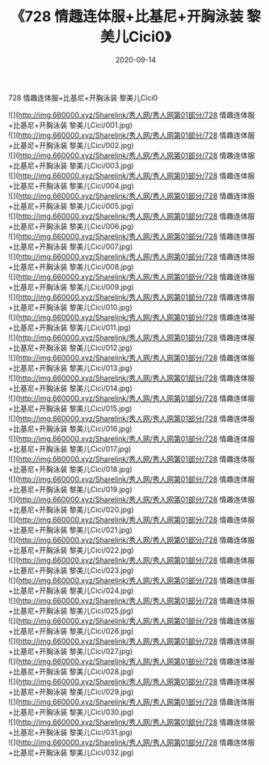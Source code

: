 ﻿---
layout: post
title:  《728 情趣连体服+比基尼+开胸泳装 黎美儿Cici0》
date:   2020-09-14
img: http://img.660000.xyz/Sharelink/秀人网/秀人网第01部分/728 情趣连体服+比基尼+开胸泳装 黎美儿Cici0/000.jpg
categories: [美女, 清纯, 唯美]
---

728 情趣连体服+比基尼+开胸泳装 黎美儿Cici0

  ![](http://img.660000.xyz/Sharelink/秀人网/秀人网第01部分/728 情趣连体服+比基尼+开胸泳装 黎美儿Cici/001.jpg) <br> ![](http://img.660000.xyz/Sharelink/秀人网/秀人网第01部分/728 情趣连体服+比基尼+开胸泳装 黎美儿Cici/002.jpg) <br> ![](http://img.660000.xyz/Sharelink/秀人网/秀人网第01部分/728 情趣连体服+比基尼+开胸泳装 黎美儿Cici/003.jpg) <br> ![](http://img.660000.xyz/Sharelink/秀人网/秀人网第01部分/728 情趣连体服+比基尼+开胸泳装 黎美儿Cici/004.jpg) <br> ![](http://img.660000.xyz/Sharelink/秀人网/秀人网第01部分/728 情趣连体服+比基尼+开胸泳装 黎美儿Cici/005.jpg) <br> ![](http://img.660000.xyz/Sharelink/秀人网/秀人网第01部分/728 情趣连体服+比基尼+开胸泳装 黎美儿Cici/006.jpg) <br> ![](http://img.660000.xyz/Sharelink/秀人网/秀人网第01部分/728 情趣连体服+比基尼+开胸泳装 黎美儿Cici/007.jpg) <br> ![](http://img.660000.xyz/Sharelink/秀人网/秀人网第01部分/728 情趣连体服+比基尼+开胸泳装 黎美儿Cici/008.jpg) <br> ![](http://img.660000.xyz/Sharelink/秀人网/秀人网第01部分/728 情趣连体服+比基尼+开胸泳装 黎美儿Cici/009.jpg) <br> ![](http://img.660000.xyz/Sharelink/秀人网/秀人网第01部分/728 情趣连体服+比基尼+开胸泳装 黎美儿Cici/010.jpg) <br> ![](http://img.660000.xyz/Sharelink/秀人网/秀人网第01部分/728 情趣连体服+比基尼+开胸泳装 黎美儿Cici/011.jpg) <br> ![](http://img.660000.xyz/Sharelink/秀人网/秀人网第01部分/728 情趣连体服+比基尼+开胸泳装 黎美儿Cici/012.jpg) <br> ![](http://img.660000.xyz/Sharelink/秀人网/秀人网第01部分/728 情趣连体服+比基尼+开胸泳装 黎美儿Cici/013.jpg) <br> ![](http://img.660000.xyz/Sharelink/秀人网/秀人网第01部分/728 情趣连体服+比基尼+开胸泳装 黎美儿Cici/014.jpg) <br> ![](http://img.660000.xyz/Sharelink/秀人网/秀人网第01部分/728 情趣连体服+比基尼+开胸泳装 黎美儿Cici/015.jpg) <br> ![](http://img.660000.xyz/Sharelink/秀人网/秀人网第01部分/728 情趣连体服+比基尼+开胸泳装 黎美儿Cici/016.jpg) <br> ![](http://img.660000.xyz/Sharelink/秀人网/秀人网第01部分/728 情趣连体服+比基尼+开胸泳装 黎美儿Cici/017.jpg) <br> ![](http://img.660000.xyz/Sharelink/秀人网/秀人网第01部分/728 情趣连体服+比基尼+开胸泳装 黎美儿Cici/018.jpg) <br> ![](http://img.660000.xyz/Sharelink/秀人网/秀人网第01部分/728 情趣连体服+比基尼+开胸泳装 黎美儿Cici/019.jpg) <br> ![](http://img.660000.xyz/Sharelink/秀人网/秀人网第01部分/728 情趣连体服+比基尼+开胸泳装 黎美儿Cici/020.jpg) <br> ![](http://img.660000.xyz/Sharelink/秀人网/秀人网第01部分/728 情趣连体服+比基尼+开胸泳装 黎美儿Cici/021.jpg) <br> ![](http://img.660000.xyz/Sharelink/秀人网/秀人网第01部分/728 情趣连体服+比基尼+开胸泳装 黎美儿Cici/022.jpg) <br> ![](http://img.660000.xyz/Sharelink/秀人网/秀人网第01部分/728 情趣连体服+比基尼+开胸泳装 黎美儿Cici/023.jpg) <br> ![](http://img.660000.xyz/Sharelink/秀人网/秀人网第01部分/728 情趣连体服+比基尼+开胸泳装 黎美儿Cici/024.jpg) <br> ![](http://img.660000.xyz/Sharelink/秀人网/秀人网第01部分/728 情趣连体服+比基尼+开胸泳装 黎美儿Cici/025.jpg) <br> ![](http://img.660000.xyz/Sharelink/秀人网/秀人网第01部分/728 情趣连体服+比基尼+开胸泳装 黎美儿Cici/026.jpg) <br> ![](http://img.660000.xyz/Sharelink/秀人网/秀人网第01部分/728 情趣连体服+比基尼+开胸泳装 黎美儿Cici/027.jpg) <br> ![](http://img.660000.xyz/Sharelink/秀人网/秀人网第01部分/728 情趣连体服+比基尼+开胸泳装 黎美儿Cici/028.jpg) <br> ![](http://img.660000.xyz/Sharelink/秀人网/秀人网第01部分/728 情趣连体服+比基尼+开胸泳装 黎美儿Cici/029.jpg) <br> ![](http://img.660000.xyz/Sharelink/秀人网/秀人网第01部分/728 情趣连体服+比基尼+开胸泳装 黎美儿Cici/030.jpg) <br> ![](http://img.660000.xyz/Sharelink/秀人网/秀人网第01部分/728 情趣连体服+比基尼+开胸泳装 黎美儿Cici/031.jpg) <br> ![](http://img.660000.xyz/Sharelink/秀人网/秀人网第01部分/728 情趣连体服+比基尼+开胸泳装 黎美儿Cici/032.jpg) <br>